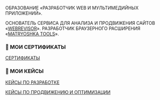 ОБРАЗОВАНИЕ «РАЗРАБОТЧИК WEB И МУЛЬТИМЕДИЙНЫХ ПРИЛОЖЕНИЙ».<br>

ОСНОВАТЕЛЬ СЕРВИСА ДЛЯ АНАЛИЗА И ПРОДВИЖЕНИЯ САЙТОВ «[WEBREVISOR](https://webrevisor.ru/)».
РАЗРАБОТЧИК БРАУЗЕРНОГО РАСШИРЕНИЯ «[MATRYOSHKA TOOLS](https://github.com/apps/matryoshka-tools)».

### 📑 МОИ СЕРТИФИКАТЫ
<p>
   <a href="https://github.com/osipovtwelve/osipovtwelve/tree/master/Certificates">
      СЕРТИФИКАТЫ
   </a>
</p>

### 💼 МОИ КЕЙСЫ
<p>
   <a href="">
      КЕЙСЫ ПО РАЗРАБОТКЕ
   </a>
</p>
<p>
   <a href="https://github.com/osipovtwelve/osipovtwelve/tree/master/Keys/Promotion%20and%20Optimization">
      КЕЙСЫ ПО ПРОДВИЖЕНИЮ И ОПТИМИЗАЦИИ
   </a>
</p>